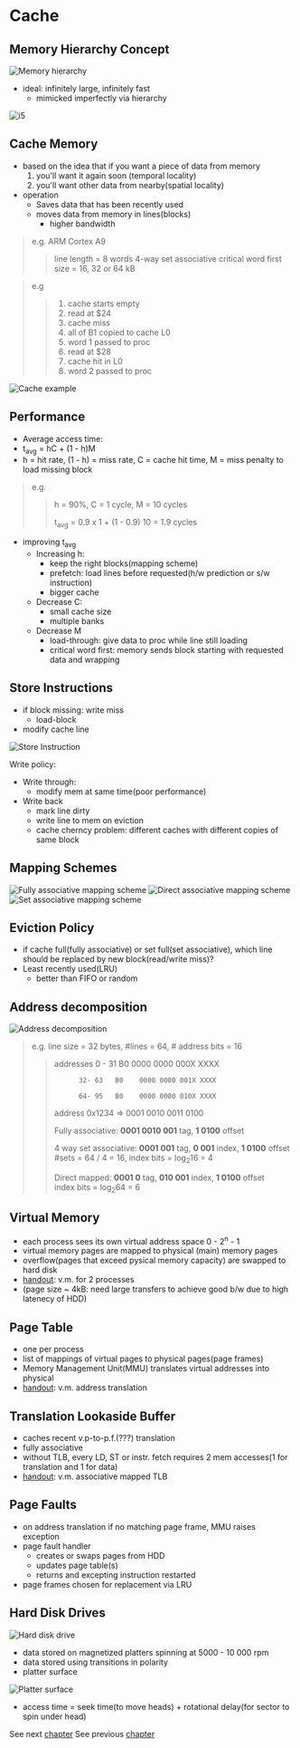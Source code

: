 Cache
====================

Memory Hierarchy Concept
---------------------
![Memory hierarchy][memory_hierarchy]

* ideal: infinitely large, infinitely fast
  * mimicked imperfectly via hierarchy

![i5][i5_core]

Cache Memory
------------------------
* based on the idea that if you want a piece of data from memory
  1. you'll want it again soon (temporal locality)
  2. you'll want other data from nearby(spatial locality)
* operation
  * Saves data that has been recently used
  * moves data from memory in lines(blocks)
    * higher bandwidth

> e.g. ARM Cortex A9
>> line length = 8 words
>> 4-way set associative
>> critical word first
>> size = 16, 32 or 64 kB

> e.g
>>
>> 1. cache starts empty
>> 2. read at $24
>>   3. cache miss
>>   4. all of B1 copied to cache L0
>>   5. word 1 passed to proc
>> 6. read at $28
>>   7. cache hit in L0
>>   8. word 2 passed to proc

![Cache example][cache_eg_1]

Performance
---------------

* Average access time:
*  t<sub>avg</sub> = hC + (1 - h)M
* h = hit rate, (1 - h) = miss rate, C = cache hit time, M = miss penalty to load missing block

> e.g.
>>  h = 90%, C = 1 cycle, M = 10 cycles
>>
>>  t<sub>avg</sub> = 0.9 x 1 + (1 - 0.9) 10 = 1.9 cycles

* improving t<sub>avg</sub>
  * Increasing h:
    * keep the right blocks(mapping scheme)
    * prefetch: load lines before requested(h/w prediction or s/w instruction)
    * bigger cache
  * Decrease C:
    * small cache size
    * multiple banks
  * Decrease M
    * load-through: give data to proc while line still loading
    * critical word first: memory sends block starting with requested data and wrapping

Store Instructions
--------------------

* if block missing: write miss
  * load-block
* modify cache line

![Store Instruction][store_instruction]

Write policy:

  * Write through:
    * modify mem at same time(poor performance)
  * Write back
    * mark line dirty
    * write line to mem on eviction
    * cache cherncy problem: different caches with different copies of same block

Mapping Schemes
--------------------

![Fully associative mapping scheme][fully_associative]
![Direct associative mapping scheme][direct_associative]
![Set associative mapping scheme][set_associative]

Eviction Policy
--------------------

* if cache full(fully associative) or set full(set associative), which line should be replaced by new block(read/write miss)?
* Least recently used(LRU)
  * better than FIFO or random

Address decomposition
----------------------

![Address decomposition][address_decomposition]

> e.g. line size = 32 bytes, #lines = 64, # address bits = 16
>>
>> addresses 0 - 31   B0    0000 0000 000X XXXX
>>
>>           32- 63   B0    0000 0000 001X XXXX
>>
>>           64- 95   B0    0000 0000 010X XXXX
>>
>> address 0x1234 => 0001 0010 0011 0100
>>
>> Fully associative:
>> **0001 0010 001** tag, **1 0100** offset
>>
>> 4 way set associative:
>> **0001 001** tag, **0 001** index, **1 0100** offset<br>
>> \#sets = 64 / 4 = 16, index bits = log<sub>2</sub>16 = 4
>>
>> Direct mapped:
>> **0001 0** tag, **010 001** index, **1 0100** offset<br>
>> index bits = log<sub>2</sub>64 = 6

Virtual Memory
---------------------

* each process sees its own virtual address space 0 - 2<sup>n</sup> - 1
* virtual memory pages are mapped to physical (main) memory pages
* overflow(pages that exceed pysical memory capacity) are swapped to hard disk
* [handout][cache_vm]: v.m. for 2 processes
* (page size ~ 4kB: need large transfers to achieve good b/w due to high latenecy of HDD)

Page Table
---------------------
* one per process
* list of mappings of virtual pages to physical pages(page frames)
* Memory Management Unit(MMU) translates virtual addresses into physical
* [handout][cache_vm]: v.m. address translation


Translation Lookaside Buffer
--------------------------

* caches recent v.p-to-p.f.(???) translation
* fully associative
* without TLB, every LD, ST or instr. fetch requires 2 mem accesses(1 for translation and 1 for data)
* [handout][cache_vm]: v.m. associative mapped TLB

Page Faults
--------------------

* on address translation if no matching page frame, MMU raises exception
* page fault handler
  * creates or swaps pages from HDD
  * updates page table(s)
  * returns and excepting instruction restarted
* page frames chosen for replacement via LRU

Hard Disk Drives
-----------------------

![Hard disk drive][hard_disk] <br>

* data stored on magnetized platters spinning at 5000 - 10 000 rpm
* data stored using transitions in polarity
* platter surface<br>

![Platter surface][platter_surface]

* access time = seek time(to move heads) + rotational delay(for sector to spin under head)

See next [chapter][7_processor]
See previous [chapter][5_memory]
<!-- IDs for images -->
[memory_hierarchy]: ./img/memory_hierarchy.png
[i5_core]: ./img/i5_core.png
[cache_eg_1]: ./img/cache_eg_1.png
[store_instruction]: ./img/store_instruction.png
[fully_associative]: ./img/fully_associative.png
[direct_associative]: ./img/direct_associative.png
[set_associative]: ./img/set_associative.png
[address_decomposition]: ./img/address_decomposition.png
[hard_disk]: ./img/hard_disk.png
[platter_surface]: ./img/platter_surface.png
[7_processor]: ./7_processor.html
[5_memory]: ./5_memory.html

[cache_vm]: ./docs/cache_vm.pdf

